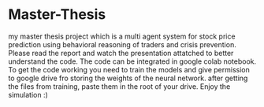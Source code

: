 # Master-Thesis
my master thesis project which is a multi agent system for stock price prediction using behavioral reasoning of traders and crisis prevention. 
Please read the report and watch the presentation attatched to better understand the code. 
The code can be integrated in google colab notebook. 
To get the code working you need to train the models and give permission to google drive fro storing the weights of the neural network. 
after getting the files from training, paste them in the root of your drive.
Enjoy the simulation :)
